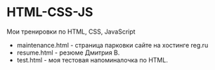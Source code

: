# HTML-CSS-JS
Мои тренировки по HTML, CSS, JavaScript

- maintenance.html - страница парковки сайте на хостинге reg.ru
- resume.html - резюме Дмитрия В.
- test.html - моя тестовая напоминалочка по HTML.
